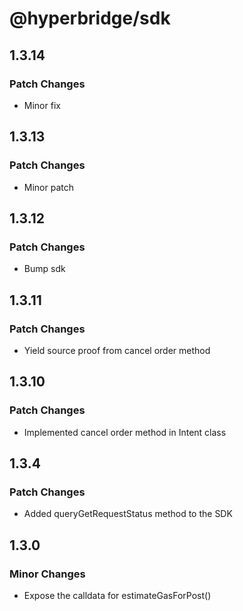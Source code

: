 # @hyperbridge/sdk

## 1.3.14

### Patch Changes

- Minor fix

## 1.3.13

### Patch Changes

- Minor patch

## 1.3.12

### Patch Changes

- Bump sdk

## 1.3.11

### Patch Changes

- Yield source proof from cancel order method

## 1.3.10

### Patch Changes

- Implemented cancel order method in Intent class

## 1.3.4

### Patch Changes

- Added queryGetRequestStatus method to the SDK

## 1.3.0

### Minor Changes

- Expose the calldata for estimateGasForPost()
